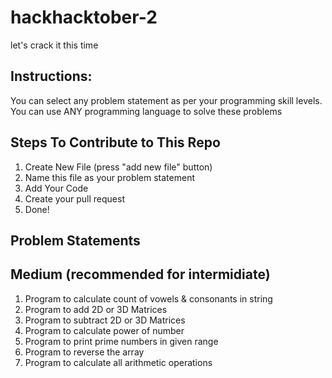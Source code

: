 # hackhacktober-2
let's crack it this time 

## Instructions:
You can select any problem statement as per your programming skill levels.
You can use ANY programming language to solve these problems

## Steps To Contribute to This Repo
1. Create New File (press "add new file" button)
2. Name this file as your problem statement
3. Add Your Code
4. Create your pull request
5. Done!

## Problem Statements
## Medium (recommended for intermidiate)
1. Program to calculate count of vowels & consonants in string
2. Program to add 2D or 3D Matrices
3. Program to subtract 2D or 3D Matrices
4. Program to calculate power of number
5. Program to print prime numbers in given range
6. Program to reverse the array
7. Program to calculate all arithmetic operations
